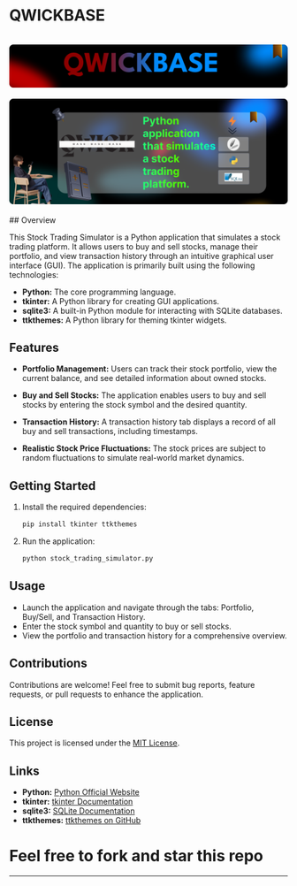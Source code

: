 # QWICKBASE
<div align="center">
  <br>
      <img src="https://github.com/RJohnPaul/qwickbase/blob/7b0f31ec9b8f3764ade25a63057e03cb33586966/Frame%206.png" alt="Project Banner">
  </br>
</div>

<div align="center">
  <br>
      <img src="https://github.com/RJohnPaul/qwickbase/blob/fba5a8457f5bf6f4242fe0d47431f64758a37987/Frame-5.png" alt="Project Banner">
  </br>
</div>

<br/>
## Overview

This Stock Trading Simulator is a Python application that simulates a stock trading platform. It allows users to buy and sell stocks, manage their portfolio, and view transaction history through an intuitive graphical user interface (GUI). The application is primarily built using the following technologies:

- **Python:** The core programming language.
- **tkinter:** A Python library for creating GUI applications.
- **sqlite3:** A built-in Python module for interacting with SQLite databases.
- **ttkthemes:** A Python library for theming tkinter widgets.

## Features

- **Portfolio Management:** Users can track their stock portfolio, view the current balance, and see detailed information about owned stocks.
  
- **Buy and Sell Stocks:** The application enables users to buy and sell stocks by entering the stock symbol and the desired quantity.

- **Transaction History:** A transaction history tab displays a record of all buy and sell transactions, including timestamps.

- **Realistic Stock Price Fluctuations:** The stock prices are subject to random fluctuations to simulate real-world market dynamics.

## Getting Started

1. Install the required dependencies:
   ```bash
   pip install tkinter ttkthemes
   ```

2. Run the application:
   ```bash
   python stock_trading_simulator.py
   ```

## Usage

- Launch the application and navigate through the tabs: Portfolio, Buy/Sell, and Transaction History.
- Enter the stock symbol and quantity to buy or sell stocks.
- View the portfolio and transaction history for a comprehensive overview.

## Contributions

Contributions are welcome! Feel free to submit bug reports, feature requests, or pull requests to enhance the application.

## License

This project is licensed under the [MIT License](LICENSE).

## Links

- **Python:** [Python Official Website](https://www.python.org/)
- **tkinter:** [tkinter Documentation](https://docs.python.org/3/library/tkinter.html)
- **sqlite3:** [SQLite Documentation](https://docs.python.org/3/library/sqlite3.html)
- **ttkthemes:** [ttkthemes on GitHub](https://github.com/RedFantom/ttkthemes)


# Feel free to fork and star this repo
---
